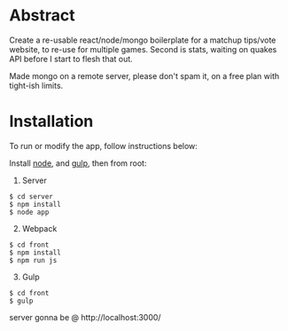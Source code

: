 # Abstract

Create a re-usable react/node/mongo boilerplate for a matchup tips/vote website, to re-use for multiple games.  Second is stats, waiting on quakes API before I start to flesh that out.

Made mongo on a remote server, please don't spam it, on a free plan with tight-ish limits.

# Installation
To run or modify the app, follow instructions below:

Install [node], and [gulp], then from root:

1. Server
```
$ cd server
$ npm install
$ node app
```
2. Webpack
```
$ cd front 
$ npm install
$ npm run js
```
3. Gulp
```
$ cd front
$ gulp
```

server gonna be @ http://localhost:3000/


[Node]:https://nodejs.org/download/
[Gulp]:https://github.com/gulpjs/gulp/blob/master/docs/getting-started.md

